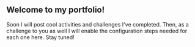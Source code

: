 ## Welcome to my portfolio!

Soon I will post cool activities and challenges I've completed. Then, as a challenge to you as well I will enable the configuration steps needed for each one here. Stay tuned!
